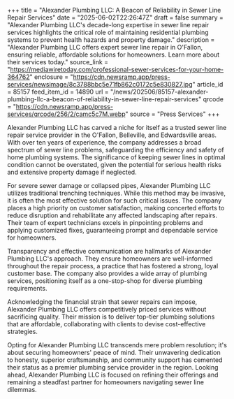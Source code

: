 +++
title = "Alexander Plumbing LLC: A Beacon of Reliability in Sewer Line Repair Services"
date = "2025-06-02T22:26:47Z"
draft = false
summary = "Alexander Plumbing LLC's decade-long expertise in sewer line repair services highlights the critical role of maintaining residential plumbing systems to prevent health hazards and property damage."
description = "Alexander Plumbing LLC offers expert sewer line repair in O'Fallon, ensuring reliable, affordable solutions for homeowners. Learn more about their services today."
source_link = "https://mediawiretoday.com/professional-sewer-services-for-your-home-364762"
enclosure = "https://cdn.newsramp.app/press-services/newsimage/8c3788bbc5e71fb862c0172c5e830827.jpg"
article_id = 85157
feed_item_id = 14890
url = "/news/202506/85157-alexander-plumbing-llc-a-beacon-of-reliability-in-sewer-line-repair-services"
qrcode = "https://cdn.newsramp.app/press-services/qrcode/256/2/camc5c7M.webp"
source = "Press Services"
+++

<p>Alexander Plumbing LLC has carved a niche for itself as a trusted sewer line repair service provider in the O'Fallon, Belleville, and Edwardsville areas. With over ten years of experience, the company addresses a broad spectrum of sewer line problems, safeguarding the efficiency and safety of home plumbing systems. The significance of keeping sewer lines in optimal condition cannot be overstated, given the potential for serious health risks and extensive property damage if neglected.</p><p>For severe sewer damage or collapsed pipes, Alexander Plumbing LLC utilizes traditional trenching techniques. While this method may be invasive, it is often the most effective solution for such critical issues. The company places a high priority on customer satisfaction, making concerted efforts to reduce disruption and rehabilitate any affected landscaping after repairs. Their team of expert technicians excels in pinpointing problems and applying customized fixes, guaranteeing prompt and dependable service for homeowners.</p><p>Transparency and effective communication are hallmarks of Alexander Plumbing LLC's approach. They ensure homeowners are well-informed throughout the repair process, a practice that has fostered a strong, loyal customer base. The company also provides a wide array of plumbing services, positioning itself as a one-stop-shop for diverse plumbing requirements.</p><p>Acknowledging the financial strain that sewer repairs can impose, Alexander Plumbing LLC offers competitively priced services without sacrificing quality. Their mission is to deliver top-tier plumbing solutions that are affordable, collaborating with clients to devise cost-effective strategies.</p><p>Opting for Alexander Plumbing LLC transcends mere problem resolution; it's about securing homeowners' peace of mind. Their unwavering dedication to honesty, superior craftsmanship, and community support has cemented their status as a premier plumbing service provider in the region. Looking ahead, Alexander Plumbing LLC is focused on refining their offerings and remaining a steadfast partner for homeowners navigating sewer line dilemmas.</p>